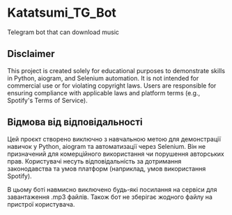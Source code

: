 # Katatsumi_TG_Bot
Telegram bot that can download music

## Disclaimer
This project is created solely for educational purposes to demonstrate skills in Python, aiogram, and Selenium automation. It is not intended for commercial use or for violating copyright laws. Users are responsible for ensuring compliance with applicable laws and platform terms (e.g., Spotify's Terms of Service).

## Відмова від відповідальності
Цей проєкт створено виключно з навчальною метою для демонстрації навичок у Python, aiogram та автоматизації через Selenium. Він не призначений для комерційного використання чи порушення авторських прав. Користувачі несуть відповідальність за дотримання законодавства та умов платформ (наприклад, умов використання Spotify).

В цьому боті навмисно виключено будь-які посилання на сервіси для завантаження .mp3 файлів. Також бот не зберігає жодного файлу на пристрої користувача.

